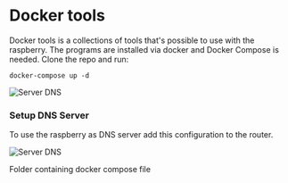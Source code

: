 # Docker tools
Docker tools is a collections of tools that's possible to use with the raspberry.
The programs are installed via docker and Docker Compose is needed.
Clone the repo and run:
```
docker-compose up -d
```
![Server DNS](https://i.imgur.com/6w6EI0e.png)

### Setup DNS Server
To use the raspberry as DNS server add this configuration to the router.

![Server DNS](https://i.imgur.com/Cxgbm3t.png)

Folder containing docker compose file
